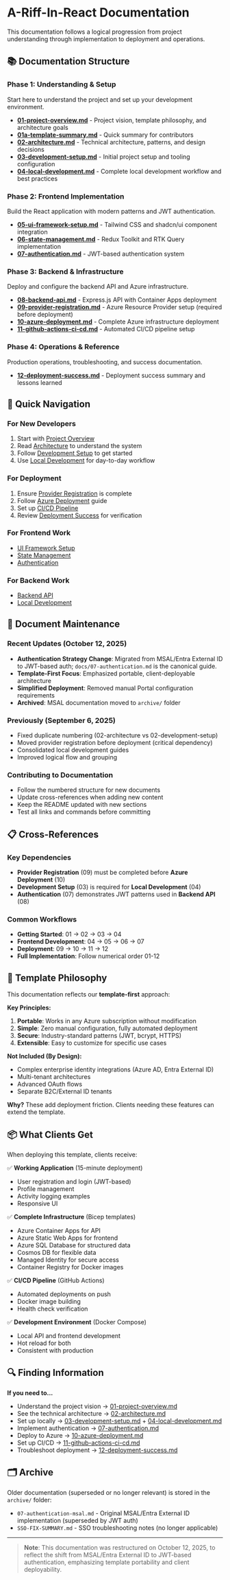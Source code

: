 # A-Riff-In-React Documentation

This documentation follows a logical progression from project understanding through implementation to deployment and operations.

## 📚 Documentation Structure

### Phase 1: Understanding & Setup
Start here to understand the project and set up your development environment.

- **[01-project-overview.md](./01-project-overview.md)** - Project vision, template philosophy, and architecture goals
- **[01a-template-summary.md](./01a-template-summary.md)** - Quick summary for contributors
- **[02-architecture.md](./02-architecture.md)** - Technical architecture, patterns, and design decisions
- **[03-development-setup.md](./03-development-setup.md)** - Initial project setup and tooling configuration
- **[04-local-development.md](./04-local-development.md)** - Complete local development workflow and best practices

### Phase 2: Frontend Implementation
Build the React application with modern patterns and JWT authentication.

- **[05-ui-framework-setup.md](./05-ui-framework-setup.md)** - Tailwind CSS and shadcn/ui component integration
- **[06-state-management.md](./06-state-management.md)** - Redux Toolkit and RTK Query implementation
- **[07-authentication.md](./07-authentication.md)** - JWT-based authentication system

### Phase 3: Backend & Infrastructure  
Deploy and configure the backend API and Azure infrastructure.

- **[08-backend-api.md](./08-backend-api.md)** - Express.js API with Container Apps deployment
- **[09-provider-registration.md](./09-provider-registration.md)** - Azure Resource Provider setup (required before deployment)
- **[10-azure-deployment.md](./10-azure-deployment.md)** - Complete Azure infrastructure deployment
- **[11-github-actions-ci-cd.md](./11-github-actions-ci-cd.md)** - Automated CI/CD pipeline setup

### Phase 4: Operations & Reference
Production operations, troubleshooting, and success documentation.

- **[12-deployment-success.md](./12-deployment-success.md)** - Deployment success summary and lessons learned

## 🚀 Quick Navigation

### For New Developers
1. Start with [Project Overview](./01-project-overview.md)
2. Read [Architecture](./02-architecture.md) to understand the system
3. Follow [Development Setup](./03-development-setup.md) to get started
4. Use [Local Development](./04-local-development.md) for day-to-day workflow

### For Deployment
1. Ensure [Provider Registration](./09-provider-registration.md) is complete
2. Follow [Azure Deployment](./10-azure-deployment.md) guide
3. Set up [CI/CD Pipeline](./11-github-actions-ci-cd.md)
4. Review [Deployment Success](./12-deployment-success.md) for verification

### For Frontend Work
- [UI Framework Setup](./05-ui-framework-setup.md)
- [State Management](./06-state-management.md)
- [Authentication](./07-authentication.md)

### For Backend Work
- [Backend API](./08-backend-api.md)
- [Local Development](./04-local-development.md)

## 🔄 Document Maintenance

### Recent Updates (October 12, 2025)
- **Authentication Strategy Change**: Migrated from MSAL/Entra External ID to JWT-based auth; `docs/07-authentication.md` is the canonical guide.
- **Template-First Focus**: Emphasized portable, client-deployable architecture
- **Simplified Deployment**: Removed manual Portal configuration requirements
- **Archived**: MSAL documentation moved to `archive/` folder

### Previously (September 6, 2025)
- Fixed duplicate numbering (02-architecture vs 02-development-setup)
- Moved provider registration before deployment (critical dependency)
- Consolidated local development guides
- Improved logical flow and grouping

### Contributing to Documentation
- Follow the numbered structure for new documents
- Update cross-references when adding new content
- Keep the README updated with new sections
- Test all links and commands before committing

## 📋 Cross-References

### Key Dependencies
- **Provider Registration** (09) must be completed before **Azure Deployment** (10)
- **Development Setup** (03) is required for **Local Development** (04)
- **Authentication** (07) demonstrates JWT patterns used in **Backend API** (08)

### Common Workflows
- **Getting Started**: 01 → 02 → 03 → 04
- **Frontend Development**: 04 → 05 → 06 → 07
- **Deployment**: 09 → 10 → 11 → 12
- **Full Implementation**: Follow numerical order 01-12

## 🎯 Template Philosophy

This documentation reflects our **template-first** approach:

**Key Principles:**
1. **Portable**: Works in any Azure subscription without modification
2. **Simple**: Zero manual configuration, fully automated deployment
3. **Secure**: Industry-standard patterns (JWT, bcrypt, HTTPS)
4. **Extensible**: Easy to customize for specific use cases

**Not Included (By Design):**
- Complex enterprise identity integrations (Azure AD, Entra External ID)
- Multi-tenant architectures
- Advanced OAuth flows
- Separate B2C/External ID tenants

**Why?** These add deployment friction. Clients needing these features can extend the template.

## 📦 What Clients Get

When deploying this template, clients receive:

✅ **Working Application** (15-minute deployment)
- User registration and login (JWT-based)
- Profile management
- Activity logging examples
- Responsive UI

✅ **Complete Infrastructure** (Bicep templates)
- Azure Container Apps for API
- Azure Static Web Apps for frontend
- Azure SQL Database for structured data
- Cosmos DB for flexible data
- Managed Identity for secure access
- Container Registry for Docker images

✅ **CI/CD Pipeline** (GitHub Actions)
- Automated deployments on push
- Docker image building
- Health check verification

✅ **Development Environment** (Docker Compose)
- Local API and frontend development
- Hot reload for both
- Consistent with production

## 🔍 Finding Information

**If you need to...**
- Understand the project vision → [01-project-overview.md](./01-project-overview.md)
- See the technical architecture → [02-architecture.md](./02-architecture.md)
- Set up locally → [03-development-setup.md](./03-development-setup.md) + [04-local-development.md](./04-local-development.md)
- Implement authentication → [07-authentication.md](./07-authentication.md)
- Deploy to Azure → [10-azure-deployment.md](./10-azure-deployment.md)
- Set up CI/CD → [11-github-actions-ci-cd.md](./11-github-actions-ci-cd.md)
- Troubleshoot deployment → [12-deployment-success.md](./12-deployment-success.md)

## 🗂️ Archive

Older documentation (superseded or no longer relevant) is stored in the `archive/` folder:
- `07-authentication-msal.md` - Original MSAL/Entra External ID implementation (superseded by JWT auth)
- `SSO-FIX-SUMMARY.md` - SSO troubleshooting notes (no longer applicable)

---

> **Note**: This documentation was restructured on October 12, 2025, to reflect the shift from MSAL/Entra External ID to JWT-based authentication, emphasizing template portability and client deployability.
